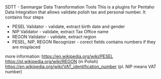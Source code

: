 SDTT  - Sanmargar Data Transformation Tools
This is a plugins for Pentaho Data Integration that allows validate polish tax and personal number. It contains four steps 

* PESEL Validator - validate, extract birth date and gender
* NIP Validator - validate, extract Tax Office name
* REGON Validator - validate, extract region
* PESEL, NIP, REGON Recognizer - corect fields contains numbers if they are misplaced

more information:
https://en.wikipedia.org/wiki/PESEL <br>
https://pl.wikipedia.org/wiki/REGON (in Polish) <br>
https://en.wikipedia.org/wiki/VAT_identification_number (pl. NIP means VAT number) <br>


